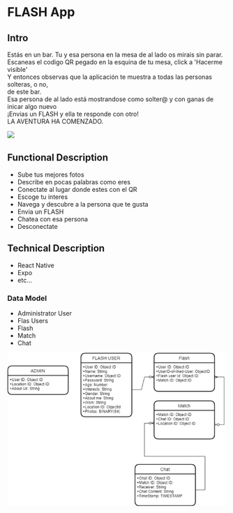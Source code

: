 # FLASH App

## Intro

Estás en un bar. Tu y esa persona en la mesa de al lado os mirais sin parar. <br/>
Escaneas el codigo QR pegado en la esquina de tu mesa, click a 'Hacerme visible' <br/>
Y entonces observas que la aplicación te muestra a todas las personas solteras, o no,<br/>
de este bar.<br/>
Esa persona de al lado está mostrandose como solter@ y con ganas de inicar algo nuevo<br/>
¡Envias un FLASH y ella te responde con otro! <br/>
LA AVENTURA HA COMENZADO.


![](https://media4.giphy.com/media/JoaM2YSdV9JP9V3bBq/giphy.gif?cid=ecf05e47haerapqo4kxfvnhv2y4ede6wsli2ea0ur10zex0b&rid=giphy.gif&ct=g)

## Functional Description


- Sube tus mejores fotos
- Describe en pocas palabras como eres
- Conectate al lugar donde estes con el QR
- Escoge tu interes
- Navega y descubre a la persona que te gusta
- Envia un FLASH
- Chatea con esa persona
- Desconectate


## Technical Description

- React Native
- Expo
- etc...

### Data Model

- Administrator User
- Flas Users
- Flash
- Match
- Chat

![](../wireframes/modelo%20de%20datos.jpg)